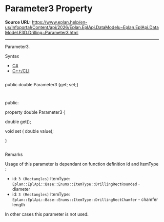 # Parameter3 Property

**Source URL:** https://www.eplan.help/en-us/Infoportal/Content/api/2026/Eplan.EplApi.DataModelu~Eplan.EplApi.DataModel.E3D.Drilling~Parameter3.html

---

Parameter3.

Syntax

- [C#](#i-syntax-CS)
- [C++/CLI](#i-syntax-CPP2005)

```
```
public double Parameter3 {get; set;}
```
```

```
```
public:

property double Parameter3 {

   double get();

   void set (    double value);

}
```
```

Remarks

Usage of this parameter is dependant on function definition id and ItemType :

- id: `3 (Rectangles)` ItemType: `Eplan::EplApi::Base::Enums::ItemType::DrillingRectRounded` - diameter
- id: `3 (Rectangles)` ItemType: `Eplan::EplApi::Base::Enums::ItemType::DrillingRectChamfer` - chamfer length

In other cases this parameter is not used.
